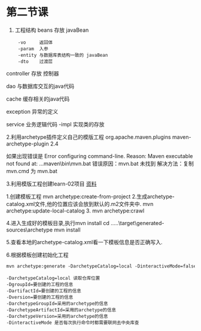 # 第二节课

1. 工程结构
beans       存放 javaBean

        -vo     返回体
        -param  入参
        -entity 与数据库表结构一致的 javaBean
        -dto    过渡层


controller  存放 控制器

dao         与数据库交互的java代码

cache       缓存相关的java代码

exception   异常的定义

service     业务逻辑代码
    -impl   实现类的存放


2.利用archetype插件定义自己的模版工程
<plugin>
    <groupId>org.apache.maven.plugins</groupId>
    <artifactId>maven-archetype-plugin</artifactId>
    <version>2.4</version>
</plugin>

如果出现错误是 Error configuring command-line. Reason: Maven executable not found at: ...maven\bin\mvn.bat
错误原因：mvn.bat 未找到
解决方法：复制 mvn.cmd 为 mvn.bat

3.利用模版工程创建learn-02项目
[资料](https://blog.csdn.net/qq_21251983/article/details/52252970) 

1.创建模板工程
mvn archetype:create-from-project
2.生成archetype-catalog.xml文件,他的位置应该会放到默认的.m2文件夹中.
mvn archetype:update-local-catalog
3.
mvn archetype:crawl

4.进入生成好的模板目录,执行mvn install
cd .....\target\generated-sources\archetype 
mvn install

5.查看本地的archetype-catalog.xml看一下模板信息是否正确写入.

6.根据模板创建初始化工程
```xml
mvn archetype:generate -DarchetypeCatalog=local -DinteractiveMode=false -DgroupId=com.haha.lolo -DartifactId=nihao -Dversion=1.0 -DarchetypeGroupId=com.reachauto.framework -DarchetypeArtifactId=ar-spring-boot-models-archetype -DarchetypeVersion=1.1.1

```
    -DarchetypeCatalog=local 读取仓库位置
    -DgroupId=要创建的工程的信息 
    -DartifactId=要创建的工程的信息 
    -Dversion=要创建的工程的信息 
    -DarchetypeGroupId=采用的archetype的信息 
    -DarchetypeArtifactId=采用的archetype的信息 
    -DarchetypeVersion=采用的archetype的信息 
    -DinteractiveMode 是否每次执行命令时都需要联网去中央库查 
